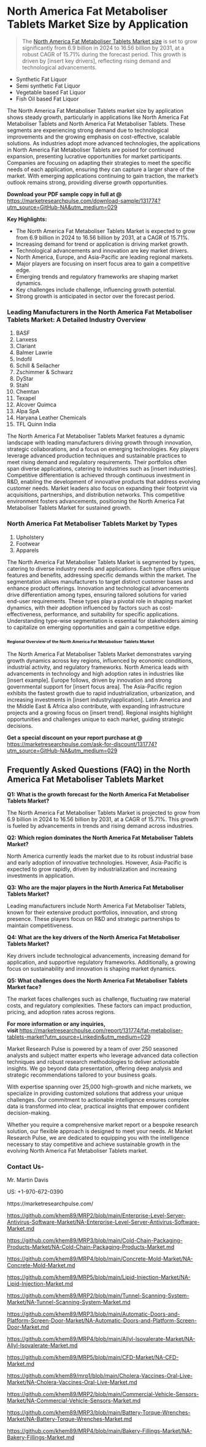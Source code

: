 <h1>North America Fat Metaboliser Tablets Market&nbsp;Size by Application</h1><blockquote><p>The <a href="https://marketresearchpulse.com/download-sample/131774?utm_source=GitHub-NA&amp;utm_medium=029">North America Fat Metaboliser Tablets Market size</a> is set to grow significantly from 6.9 billion in 2024 to 16.56 billion by 2031, at a robust CAGR of 15.71% during the forecast period. This growth is driven by [insert key drivers], reflecting rising demand and technological advancements.</p></blockquote><ul><li>Synthetic Fat Liquor<li> Semi synthetic Fat Liquor<li> Vegetable based Fat Liquor<li> Fish Oil based Fat Liquor</li></ul><p>The North America Fat Metaboliser Tablets market size by application shows steady growth, particularly in applications like North America Fat Metaboliser Tablets and North America Fat Metaboliser Tablets. These segments are experiencing strong demand due to technological improvements and the growing emphasis on cost-effective, scalable solutions. As industries adopt more advanced technologies, the applications in North America Fat Metaboliser Tablets are poised for continued expansion, presenting lucrative opportunities for market participants. Companies are focusing on adapting their strategies to meet the specific needs of each application, ensuring they can capture a larger share of the market. With emerging applications continuing to gain traction, the market’s outlook remains strong, providing diverse growth opportunities.</p><p><strong>Download your PDF sample copy in full at @ </strong><a href="https://marketresearchpulse.com/download-sample/131774?utm_source=GitHub-NA&amp;utm_medium=029">https://marketresearchpulse.com/download-sample/131774?utm_source=GitHub-NA&amp;utm_medium=029</a></p><p><strong>Key Highlights: </strong></p><ul><li>The North America Fat Metaboliser Tablets Market is expected to grow from 6.9 billion in 2024 to 16.56 billion by 2031, at a CAGR of 15.71%.</li><li>Increasing demand for trend or application is driving market growth.</li><li>Technological advancements and innovation are key market drivers.</li><li>North America, Europe, and Asia-Pacific are leading regional markets.</li><li>Major players are focusing on insert focus area to gain a competitive edge.</li><li>Emerging trends and regulatory frameworks are shaping market dynamics.</li><li>Key challenges include challenge, influencing growth potential.</li><li>Strong growth is anticipated in sector over the forecast period.</li></ul><h3>Leading Manufacturers in the North America Fat Metaboliser Tablets Market: A Detailed Industry Overview</h3><ol><li>BASF</li><li>Lanxess</li><li>Clariant</li><li>Balmer Lawrie</li><li>Indofil</li><li>Schill & Seilacher</li><li>Zschimmer & Schwarz</li><li>DyStar</li><li>Stahl</li><li>Chemtan</li><li>Texapel</li><li>Alcover Quimca</li><li>Alpa SpA</li><li>Haryana Leather Chemicals</li><li>TFL Quinn India</li></ol><div class="flex max-w-full flex-col flex-grow"><div class="min-h-8 text-message flex w-full flex-col items-end gap-2 whitespace-normal break-words [.text-message+&amp;]:mt-5" dir="auto" data-message-author-role="assistant" data-message-id="fd8432e4-4910-450d-b182-61b7bfb0a01f" data-message-model-slug="gpt-4o"><div class="flex w-full flex-col gap-1 empty:hidden first:pt-[3px]"><div class="markdown prose w-full break-words dark:prose-invert light"><p>The North America Fat Metaboliser Tablets Market features a dynamic landscape with leading manufacturers driving growth through innovation, strategic collaborations, and a focus on emerging technologies. Key players leverage advanced production techniques and sustainable practices to meet rising demand and regulatory requirements. Their portfolios often span diverse applications, catering to industries such as [insert industries]. Competitive differentiation is achieved through continuous investment in R&amp;D, enabling the development of innovative products that address evolving customer needs. Market leaders also focus on expanding their footprint via acquisitions, partnerships, and distribution networks. This competitive environment fosters advancements, positioning the North America Fat Metaboliser Tablets Market for sustained growth.</p></div></div></div></div><h3>North America Fat Metaboliser Tablets Market by Types</h3><ol><li>Upholstery<li> Footwear<li> Apparels</li></ol><div class="flex max-w-full flex-col flex-grow"><div class="min-h-8 text-message flex w-full flex-col items-end gap-2 whitespace-normal break-words [.text-message+&amp;]:mt-5" dir="auto" data-message-author-role="assistant" data-message-id="084470be-0bb7-4664-bddf-5156b4f41249" data-message-model-slug="gpt-4o-mini"><div class="flex w-full flex-col gap-1 empty:hidden first:pt-[3px]"><div class="markdown prose w-full break-words dark:prose-invert light"><p>The North America Fat Metaboliser Tablets Market is segmented by types, catering to diverse industry needs and applications. Each type offers unique features and benefits, addressing specific demands within the market. The segmentation allows manufacturers to target distinct customer bases and enhance product offerings. Innovation and technological advancements drive differentiation among types, ensuring tailored solutions for varied end-user requirements. These types play a pivotal role in shaping market dynamics, with their adoption influenced by factors such as cost-effectiveness, performance, and suitability for specific applications. Understanding type-wise segmentation is essential for stakeholders aiming to capitalize on emerging opportunities and gain a competitive edge.</p></div></div></div></div><h3><span style="font-size: 11px;">Regional Overview of the North America Fat Metaboliser Tablets Market</span></h3><div class="flex max-w-full flex-col flex-grow"><div class="min-h-8 text-message flex w-full flex-col items-end gap-2 whitespace-normal break-words [.text-message+&amp;]:mt-5" dir="auto" data-message-author-role="assistant" data-message-id="e9038762-ce64-4e30-91c9-9bd413514231" data-message-model-slug="gpt-4o-mini"><div class="flex w-full flex-col gap-1 empty:hidden first:pt-[3px]"><div class="markdown prose w-full break-words dark:prose-invert light"><p>The North America Fat Metaboliser Tablets Market demonstrates varying growth dynamics across key regions, influenced by economic conditions, industrial activity, and regulatory frameworks. North America leads with advancements in technology and high adoption rates in industries like [insert example]. Europe follows, driven by innovation and strong governmental support for [insert focus area]. The Asia-Pacific region exhibits the fastest growth due to rapid industrialization, urbanization, and increasing investments in [insert industry/application]. Latin America and the Middle East &amp; Africa also contribute, with expanding infrastructure projects and a growing focus on [insert trend]. Regional insights highlight opportunities and challenges unique to each market, guiding strategic decisions.</p></div></div></div></div><p><strong>Get a special discount on your report purchase at @ </strong><a href="https://marketresearchpulse.com/ask-for-discount/131774?utm_source=GitHub-NA&amp;utm_medium=029">https://marketresearchpulse.com/ask-for-discount/131774?utm_source=GitHub-NA&amp;utm_medium=029</a></p><h2>Frequently Asked Questions (FAQ) in the North America Fat Metaboliser Tablets Market</h2><p><strong>Q1: What is the growth forecast for the North America Fat Metaboliser Tablets Market?</strong></p><p>The North America Fat Metaboliser Tablets Market is projected to grow from 6.9 billion in 2024 to 16.56 billion by 2031, at a CAGR of 15.71%. This growth is fueled by advancements in trends and rising demand across industries.</p><p><strong>Q2: Which region dominates the North America Fat Metaboliser Tablets Market?</strong></p><p>North America currently leads the market due to its robust industrial base and early adoption of innovative technologies. However, Asia-Pacific is expected to grow rapidly, driven by industrialization and increasing investments in application.</p><p><strong>Q3: Who are the major players in the North America Fat Metaboliser Tablets Market?</strong></p><p>Leading manufacturers include North America Fat Metaboliser Tablets, known for their extensive product portfolios, innovation, and strong presence. These players focus on R&amp;D and strategic partnerships to maintain competitiveness.</p><p><strong>Q4: What are the key drivers of the North America Fat Metaboliser Tablets Market?</strong></p><p>Key drivers include technological advancements, increasing demand for application, and supportive regulatory frameworks. Additionally, a growing focus on sustainability and innovation is shaping market dynamics.</p><p><strong>Q5: What challenges does the North America Fat Metaboliser Tablets Market face?</strong></p><p>The market faces challenges such as challenge, fluctuating raw material costs, and regulatory complexities. These factors can impact production, pricing, and adoption rates across regions.</p><p><strong>For more information or any inquiries, visit&nbsp;</strong><a href="https://marketresearchpulse.com/report/131774/fat-metaboliser-tablets-market?utm_source=Linkedin&utm_medium=029">https://marketresearchpulse.com/report/131774/fat-metaboliser-tablets-market?utm_source=Linkedin&utm_medium=029</a></p><p>Market Research Pulse is powered by a team of over 250 seasoned analysts and subject matter experts who leverage advanced data collection techniques and robust research methodologies to deliver actionable insights. We go beyond data presentation, offering deep analysis and strategic recommendations tailored to your business goals.</p><p>With expertise spanning over 25,000 high-growth and niche markets, we specialize in providing customized solutions that address your unique challenges. Our commitment to actionable intelligence ensures complex data is transformed into clear, practical insights that empower confident decision-making.</p><p>Whether you require a comprehensive market report or a bespoke research solution, our flexible approach is designed to meet your needs. At Market Research Pulse, we are dedicated to equipping you with the intelligence necessary to stay competitive and achieve sustainable growth in the evolving North America Fat Metaboliser Tablets market.</p><h3><strong>Contact Us-</strong></h3><p>Mr. Martin Davis</p><p>US: +1-970-672-0390</p><p>https://marketresearchpulse.com/</p><p><a href="https://github.com/khem89/MRP2/blob/main/Enterprise-Level-Server-Antivirus-Software-Market/NA-Enterprise-Level-Server-Antivirus-Software-Market.md">https://github.com/khem89/MRP2/blob/main/Enterprise-Level-Server-Antivirus-Software-Market/NA-Enterprise-Level-Server-Antivirus-Software-Market.md</a></p><p><a href="https://github.com/khem89/MRP3/blob/main/Cold-Chain-Packaging-Products-Market/NA-Cold-Chain-Packaging-Products-Market.md">https://github.com/khem89/MRP3/blob/main/Cold-Chain-Packaging-Products-Market/NA-Cold-Chain-Packaging-Products-Market.md</a></p><p><a href="https://github.com/khem89/MRP4/blob/main/Concrete-Mold-Market/NA-Concrete-Mold-Market.md">https://github.com/khem89/MRP4/blob/main/Concrete-Mold-Market/NA-Concrete-Mold-Market.md</a></p><p><a href="https://github.com/khem89/MRP5/blob/main/Lipid-Injection-Market/NA-Lipid-Injection-Market.md">https://github.com/khem89/MRP5/blob/main/Lipid-Injection-Market/NA-Lipid-Injection-Market.md</a></p><p><a href="https://github.com/khem89/MRP2/blob/main/Tunnel-Scanning-System-Market/NA-Tunnel-Scanning-System-Market.md">https://github.com/khem89/MRP2/blob/main/Tunnel-Scanning-System-Market/NA-Tunnel-Scanning-System-Market.md</a></p><p><a href="https://github.com/khem89/MRP3/blob/main/Automatic-Doors-and-Platform-Screen-Door-Market/NA-Automatic-Doors-and-Platform-Screen-Door-Market.md">https://github.com/khem89/MRP3/blob/main/Automatic-Doors-and-Platform-Screen-Door-Market/NA-Automatic-Doors-and-Platform-Screen-Door-Market.md</a></p><p><a href="https://github.com/khem89/MRP4/blob/main/Allyl-Isovalerate-Market/NA-Allyl-Isovalerate-Market.md">https://github.com/khem89/MRP4/blob/main/Allyl-Isovalerate-Market/NA-Allyl-Isovalerate-Market.md</a></p><p><a href="https://github.com/khem89/MRP5/blob/main/CFD-Market/NA-CFD-Market.md">https://github.com/khem89/MRP5/blob/main/CFD-Market/NA-CFD-Market.md</a></p><p><a href="https://github.com/khem89/mrp1/blob/main/Cholera-Vaccines-Oral-Live-Market/NA-Cholera-Vaccines-Oral-Live-Market.md">https://github.com/khem89/mrp1/blob/main/Cholera-Vaccines-Oral-Live-Market/NA-Cholera-Vaccines-Oral-Live-Market.md</a></p><p><a href="https://github.com/khem89/MRP2/blob/main/Commercial-Vehicle-Sensors-Market/NA-Commercial-Vehicle-Sensors-Market.md">https://github.com/khem89/MRP2/blob/main/Commercial-Vehicle-Sensors-Market/NA-Commercial-Vehicle-Sensors-Market.md</a></p><p><a href="https://github.com/khem89/MRP3/blob/main/Battery-Torque-Wrenches-Market/NA-Battery-Torque-Wrenches-Market.md">https://github.com/khem89/MRP3/blob/main/Battery-Torque-Wrenches-Market/NA-Battery-Torque-Wrenches-Market.md</a></p><p><a href="https://github.com/khem89/MRP4/blob/main/Bakery-Fillings-Market/NA-Bakery-Fillings-Market.md">https://github.com/khem89/MRP4/blob/main/Bakery-Fillings-Market/NA-Bakery-Fillings-Market.md</a></p>
